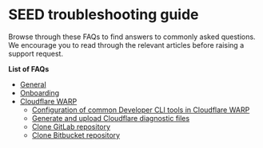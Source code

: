 # SEED troubleshooting guide

Browse through these FAQs to find answers to commonly asked questions. We encourage you to read through the relevant articles before raising a support request.

**List of FAQs**

- [General](faqs/seed-faq-general)
- [Onboarding](faqs/common-onboarding-issues)
- [Cloudflare WARP](faqs/cloudflare-warp-known-issues)
  - [Configuration of common Developer CLI tools in Cloudflare WARP](faqs/configuration-of-common-developer-cli-tools-with-cloudflare-warp)  
  - [Generate and upload Cloudflare diagnostic files](faqs/how-to-generate-and-upload-diagnostic-files-to-incident-support-request)
  - [Clone GitLab repository](faqs/how-to-clone-a-gitlab-repository-over-ssh-with-cloudflare-access)
  - [Clone Bitbucket repository](faqs/how-to-clone-a-bitbucket-repository-over-ssh-with-cloudflare-access)
